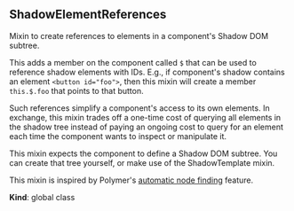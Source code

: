 <a name="ShadowElementReferences"></a>
## ShadowElementReferences
Mixin to create references to elements in a component's Shadow DOM subtree.

This adds a member on the component called `$` that can be used to reference
shadow elements with IDs. E.g., if component's shadow contains an element
`<button id="foo">`, then this mixin will create a member `this.$.foo` that
points to that button.

Such references simplify a component's access to its own elements. In
exchange, this mixin trades off a one-time cost of querying all elements in
the shadow tree instead of paying an ongoing cost to query for an element
each time the component wants to inspect or manipulate it.

This mixin expects the component to define a Shadow DOM subtree. You can
create that tree yourself, or make use of the ShadowTemplate mixin.

This mixin is inspired by Polymer's [automatic
node finding](https://www.polymer-project.org/1.0/docs/devguide/local-dom.html#node-finding)
feature.

**Kind**: global class  
